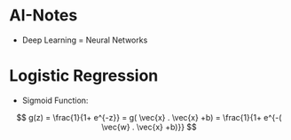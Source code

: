 # AI-Notes

- Deep Learning = Neural Networks

# Logistic Regression

- Sigmoid Function:

$$
g(z) = \frac{1}{1+ e^{-z}} = g( \vec{x} . \vec{x} +b) = \frac{1}{1+ e^{-( \vec{w} . \vec{x} +b)}}
$$
